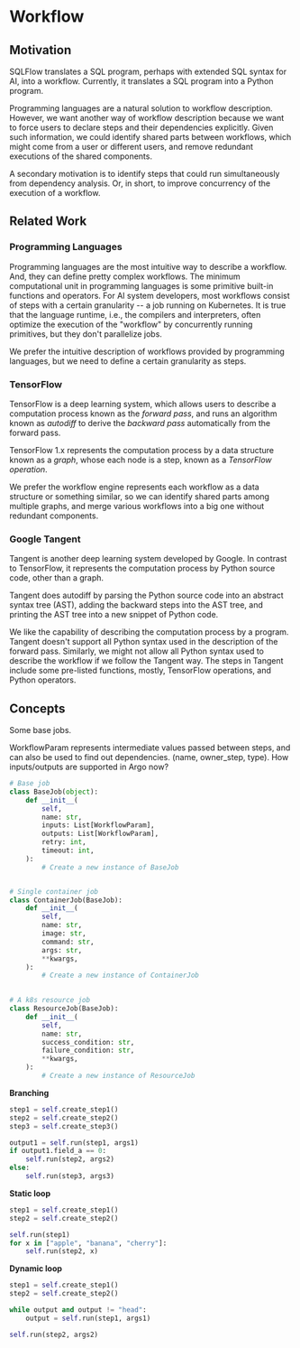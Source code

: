 # Workflow

## Motivation

SQLFlow translates a SQL program, perhaps with extended SQL syntax for AI, into a workflow. Currently, it translates a SQL program into a Python program.

Programming languages are a natural solution to workflow description. However, we want another way of workflow description because we want to force users to declare steps and their dependencies explicitly. Given such information, we could identify shared parts between workflows, which might come from a user or different users, and remove redundant executions of the shared components.

A secondary motivation is to identify steps that could run simultaneously from dependency analysis. Or, in short, to improve concurrency of the execution of a workflow.

## Related Work

### Programming Languages

Programming languages are the most intuitive way to describe a workflow. And, they can define pretty complex workflows. The minimum computational unit in programming languages is some primitive built-in functions and operators.  For AI system developers, most workflows consist of steps with a certain granularity -- a job running on Kubernetes.  It is true that the language runtime, i.e., the compilers and interpreters, often optimize the execution of the "workflow" by concurrently running primitives, but they don't parallelize jobs.

We prefer the intuitive description of workflows provided by programming languages, but we need to define a certain granularity as steps.

### TensorFlow

TensorFlow is a deep learning system, which allows users to describe a computation process known as the *forward pass*, and runs an algorithm known as *autodiff* to derive the *backward pass* automatically from the forward pass.

TensorFlow 1.x represents the computation process by a data structure known as a *graph*, whose each node is a step, known as a *TensorFlow operation*.

We prefer the workflow engine represents each workflow as a data structure or something similar, so we can identify shared parts among multiple graphs, and merge various workflows into a big one without redundant components.

### Google Tangent

Tangent is another deep learning system developed by Google. In contrast to TensorFlow, it represents the computation process by Python source code, other than a graph.

Tangent does autodiff by parsing the Python source code into an abstract syntax tree (AST), adding the backward steps into the AST tree, and printing the AST tree into a new snippet of Python code.

We like the capability of describing the computation process by a program.  Tangent doesn't support all Python syntax used in the description of the forward pass. Similarly, we might not allow all Python syntax used to describe the workflow if we follow the Tangent way.  The steps in Tangent include some pre-listed functions, mostly, TensorFlow operations, and Python operators.

## Concepts

Some base jobs.

WorkflowParam represents intermediate values passed between steps, and can also be used to find out dependencies. (name, owner_step, type).
How inputs/outputs are supported in Argo now?

```python
# Base job
class BaseJob(object):
    def __init__(
        self,
        name: str,
        inputs: List[WorkflowParam],
        outputs: List[WorkflowParam],
        retry: int,
        timeout: int,
    ):
        # Create a new instance of BaseJob


# Single container job
class ContainerJob(BaseJob):
    def __init__(
        self,
        name: str,
        image: str,
        command: str,
        args: str,
        **kwargs,
    ):
        # Create a new instance of ContainerJob
        

# A k8s resource job
class ResourceJob(BaseJob):
    def __init__(
        self,
        name: str,
        success_condition: str,
        failure_condition: str,
        **kwargs,
    ):
        # Create a new instance of ResourceJob

```

**Branching**
```python
step1 = self.create_step1()
step2 = self.create_step2()
step3 = self.create_step3()

output1 = self.run(step1, args1)
if output1.field_a == 0:
    self.run(step2, args2)
else:
    self.run(step3, args3)
```

**Static loop**
```python
step1 = self.create_step1()
step2 = self.create_step2()

self.run(step1)
for x in ["apple", "banana", "cherry"]:
    self.run(step2, x)
```

**Dynamic loop**

```python
step1 = self.create_step1()
step2 = self.create_step2()

while output and output != "head":
    output = self.run(step1, args1)

self.run(step2, args2)
```
